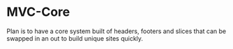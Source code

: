 # MVC-Core

Plan is to have a core system built of headers, footers and slices that can be swapped in an out to build unique sites quickly.

